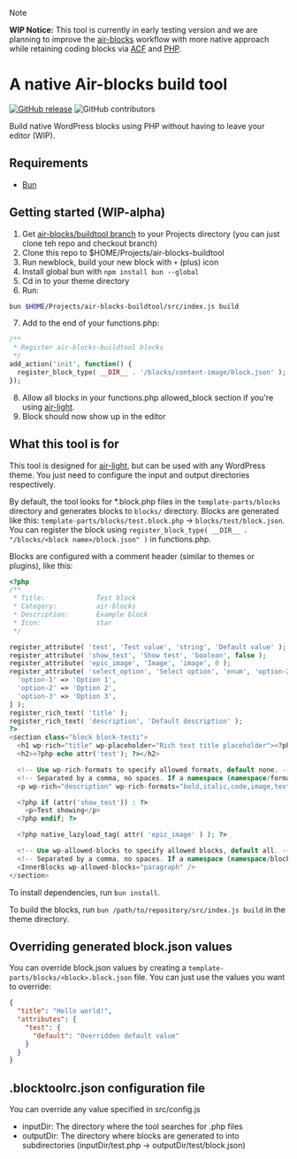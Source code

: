 > [!NOTE]
> **WIP Notice:** This tool is currently in early testing version and we are planning to improve the [air-blocks](https://github.com/digitoimistodude/air-blocks) workflow with more native approach while retaining coding blocks via [ACF](https://www.advancedcustomfields.com/) and [PHP](https://www.php.net/).

# A native Air-blocks build tool
[![GitHub release](https://img.shields.io/github/tag/digitoimistodude/air-blocks-buildtool.svg?style=flat-square)](https://github.com/digitoimistodude/air-blocks-buildtool/releases) ![GitHub contributors](https://img.shields.io/github/contributors/digitoimistodude/air-blocks-buildtool.svg?style=flat-square)

Build native WordPress blocks using PHP without having to leave your editor (WIP).

## Requirements

- [Bun](https://bun.sh)

## Getting started (WIP-alpha)

1. Get [air-blocks/buildtool branch](https://github.com/digitoimistodude/air-blocks/tree/buildtool) to your Projects directory (you can just clone teh repo and checkout branch)
2. Clone this repo to $HOME/Projects/air-blocks-buildtool
3. Run newblock, build your new block with `+` (plus) icon
4. Install global bun with `npm install bun --global`
5. Cd in to your theme directory
6. Run:

```bash
bun $HOME/Projects/air-blocks-buildtool/src/index.js build
```

7. Add to the end of your functions.php:

```php
/**
 * Register air-blocks-buildtool blocks
 */
add_action('init', function() {
  register_block_type( __DIR__ . '/blocks/content-image/block.json' );
});
```

8. Allow all blocks in your functions.php allowed_block section if you're using [air-light](https://github.com/digitoimistodude/air-light).
9. Block should now show up in the editor

## What this tool is for

This tool is designed for [air-light](https://github.com/digitoimistodude/air-light), but can be used with any WordPress theme. You just need to configure the input and output directories respectively.

By default, the tool looks for \*.block.php files in the `template-parts/blocks` directory and generates blocks to `blocks/` directory. Blocks are generated like this: `template-parts/blocks/test.block.php` -> `blocks/test/block.json`. You can register the block using `register_block_type( __DIR__ . "/blocks/<block name>/block.json" )` in functions.php.

Blocks are configured with a comment header (similar to themes or plugins), like this:

```php
<?php
/**
 * Title:             Test block
 * Category:          air-blocks
 * Description:       Example block
 * Icon:              star
 */

register_attribute( 'test', 'Test value', 'string', 'Default value' );
register_attribute( 'show_test', 'Show test', 'boolean', false );
register_attribute( 'epic_image', 'Image', 'image', 0 );
register_attribute( 'select_option', 'Select option', 'enum', 'option-2', [
  'option-1' => 'Option 1',
  'option-2' => 'Option 2',
  'option-3' => 'Option 3',
] );
register_rich_text( 'title' );
register_rich_text( 'description', 'Default description' );
?>
<section class="block block-testi">
  <h1 wp-rich="title" wp-placeholder="Rich text title placeholder"><?php echo attr('title'); ?></h1>
  <h2><?php echo attr('test'); ?></h2>

  <!-- Use wp-rich-formats to specify allowed formats, default none. -->
  <!-- Separated by a comma, no spaces. If a namespace (namespace/format) is not specified, by default using core -->
  <p wp-rich="description" wp-rich-formats="bold,italic,code,image,text-color,link,keyboard"><?php echo attr('description'); ?></p>

  <?php if (attr('show_test')) : ?>
    <p>Test showing</p>
  <?php endif; ?>

  <?php native_lazyload_tag( attr( 'epic_image' ) ); ?>

  <!-- Use wp-allowed-blocks to specify allowed blocks, default all. -->
  <!-- Separated by a comma, no spaces. If a namespace (namespace/block) is not specified, by default using core -->
  <InnerBlocks wp-allowed-blocks="paragraph" />
</section>
```

To install dependencies, run `bun install`.

To build the blocks, run `bun /path/to/repository/src/index.js build` in the theme directory.

## Overriding generated block.json values

You can override block.json values by creating a `template-parts/blocks/<block>.block.json` file. You can just use the values you want to override:

```json
{
  "title": "Hello world!",
  "attributes": {
    "test": {
      "default": "Overridden default value"
    }
  }
}
```

## .blocktoolrc.json configuration file

You can override any value specified in src/config.js

- inputDir: The directory where the tool searches for .php files
- outputDir: The directory where blocks are generated to into subdirectories (inputDir/test.php -> outputDir/test/block.json)
